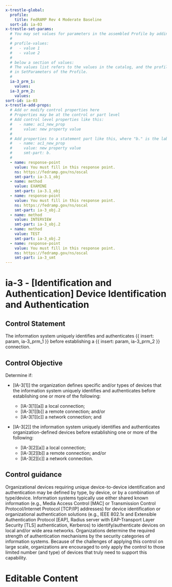 ```yaml
---
x-trestle-global:
  profile:
    title: FedRAMP Rev 4 Moderate Baseline
  sort-id: ia-03
x-trestle-set-params:
  # You may set values for parameters in the assembled Profile by adding
  #
  # profile-values:
  #   - value 1
  #   - value 2
  #
  # below a section of values:
  # The values list refers to the values in the catalog, and the profile-values represent values
  # in SetParameters of the Profile.
  #
  ia-3_prm_1:
    values:
  ia-3_prm_2:
    values:
sort-id: ia-03
x-trestle-add-props:
  # Add or modify control properties here
  # Properties may be at the control or part level
  # Add control level properties like this:
  #   - name: ac1_new_prop
  #     value: new property value
  #
  # Add properties to a statement part like this, where "b." is the label of the target statement part
  #   - name: ac1_new_prop
  #     value: new property value
  #     smt-part: b.
  #
  - name: response-point
    value: You must fill in this response point.
    ns: https://fedramp.gov/ns/oscal
    smt-part: ia-3.1_obj
  - name: method
    value: EXAMINE
    smt-part: ia-3.1_obj
  - name: response-point
    value: You must fill in this response point.
    ns: https://fedramp.gov/ns/oscal
    smt-part: ia-3_obj.2
  - name: method
    value: INTERVIEW
    smt-part: ia-3_obj.2
  - name: method
    value: TEST
    smt-part: ia-3_obj.2
  - name: response-point
    value: You must fill in this response point.
    ns: https://fedramp.gov/ns/oscal
    smt-part: ia-3_smt
---
```


# ia-3 - \[Identification and Authentication\] Device Identification and Authentication

## Control Statement

The information system uniquely identifies and authenticates {{ insert: param, ia-3_prm_1 }} before establishing a {{ insert: param, ia-3_prm_2 }} connection.

## Control Objective

Determine if:

- \[IA-3[1]\] the organization defines specific and/or types of devices that the information system uniquely identifies and authenticates before establishing one or more of the following:

  - \[IA-3[1][a]\] a local connection;
  - \[IA-3[1][b]\] a remote connection; and/or
  - \[IA-3[1][c]\] a network connection; and

- \[IA-3[2]\] the information system uniquely identifies and authenticates organization-defined devices before establishing one or more of the following:

  - \[IA-3[2][a]\] a local connection;
  - \[IA-3[2][b]\] a remote connection; and/or
  - \[IA-3[2][c]\] a network connection.

## Control guidance

Organizational devices requiring unique device-to-device identification and authentication may be defined by type, by device, or by a combination of type/device. Information systems typically use either shared known information (e.g., Media Access Control [MAC] or Transmission Control Protocol/Internet Protocol [TCP/IP] addresses) for device identification or organizational authentication solutions (e.g., IEEE 802.1x and Extensible Authentication Protocol [EAP], Radius server with EAP-Transport Layer Security [TLS] authentication, Kerberos) to identify/authenticate devices on local and/or wide area networks. Organizations determine the required strength of authentication mechanisms by the security categories of information systems. Because of the challenges of applying this control on large scale, organizations are encouraged to only apply the control to those limited number (and type) of devices that truly need to support this capability.

# Editable Content

<!-- Make additions and edits below -->
<!-- The above represents the contents of the control as received by the profile, prior to additions. -->
<!-- If the profile makes additions to the control, they will appear below. -->
<!-- The above markdown may not be edited but you may edit the content below, and/or introduce new additions to be made by the profile. -->
<!-- If there is a yaml header at the top, parameter values may be edited. Use --set-parameters to incorporate the changes during assembly. -->
<!-- The content here will then replace what is in the profile for this control, after running profile-assemble. -->
<!-- The added parts in the profile for this control are below.  You may edit them and/or add new ones. -->
<!-- Each addition must have a heading either of the form ## Control my_addition_name -->
<!-- or ## Part a. (where the a. refers to one of the control statement labels.) -->
<!-- "## Control" parts are new parts added after the statement part. -->
<!-- "## Part" parts are new parts added into the top-level statement part with that label. -->
<!-- Subparts may be added with nested hash levels of the form ### My Subpart Name -->
<!-- underneath the parent ## Control or ## Part being added -->
<!-- See https://ibm.github.io/compliance-trestle/tutorials/ssp_profile_catalog_authoring/ssp_profile_catalog_authoring for guidance. -->
